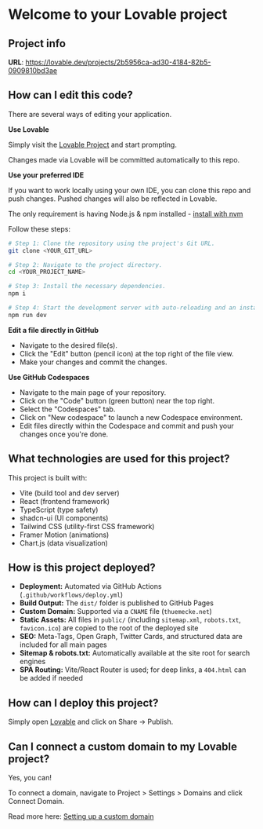# Welcome to your Lovable project

## Project info

**URL**: https://lovable.dev/projects/2b5956ca-ad30-4184-82b5-0909810bd3ae

## How can I edit this code?

There are several ways of editing your application.

**Use Lovable**

Simply visit the [Lovable Project](https://lovable.dev/projects/2b5956ca-ad30-4184-82b5-0909810bd3ae) and start prompting.

Changes made via Lovable will be committed automatically to this repo.

**Use your preferred IDE**

If you want to work locally using your own IDE, you can clone this repo and push changes. Pushed changes will also be reflected in Lovable.

The only requirement is having Node.js & npm installed - [install with nvm](https://github.com/nvm-sh/nvm#installing-and-updating)

Follow these steps:

```sh
# Step 1: Clone the repository using the project's Git URL.
git clone <YOUR_GIT_URL>

# Step 2: Navigate to the project directory.
cd <YOUR_PROJECT_NAME>

# Step 3: Install the necessary dependencies.
npm i

# Step 4: Start the development server with auto-reloading and an instant preview.
npm run dev
```

**Edit a file directly in GitHub**

- Navigate to the desired file(s).
- Click the "Edit" button (pencil icon) at the top right of the file view.
- Make your changes and commit the changes.

**Use GitHub Codespaces**

- Navigate to the main page of your repository.
- Click on the "Code" button (green button) near the top right.
- Select the "Codespaces" tab.
- Click on "New codespace" to launch a new Codespace environment.
- Edit files directly within the Codespace and commit and push your changes once you're done.

## What technologies are used for this project?

This project is built with:

- Vite (build tool and dev server)
- React (frontend framework)
- TypeScript (type safety)
- shadcn-ui (UI components)
- Tailwind CSS (utility-first CSS framework)
- Framer Motion (animations)
- Chart.js (data visualization)

## How is this project deployed?

- **Deployment:** Automated via GitHub Actions (`.github/workflows/deploy.yml`)
- **Build Output:** The `dist/` folder is published to GitHub Pages
- **Custom Domain:** Supported via a `CNAME` file (`thuemecke.net`)
- **Static Assets:** All files in `public/` (including `sitemap.xml`, `robots.txt`, `favicon.ico`) are copied to the root of the deployed site
- **SEO:** Meta-Tags, Open Graph, Twitter Cards, and structured data are included for all main pages
- **Sitemap & robots.txt:** Automatically available at the site root for search engines
- **SPA Routing:** Vite/React Router is used; for deep links, a `404.html` can be added if needed

## How can I deploy this project?

Simply open [Lovable](https://lovable.dev/projects/2b5956ca-ad30-4184-82b5-0909810bd3ae) and click on Share -> Publish.

## Can I connect a custom domain to my Lovable project?

Yes, you can!

To connect a domain, navigate to Project > Settings > Domains and click Connect Domain.

Read more here: [Setting up a custom domain](https://docs.lovable.dev/tips-tricks/custom-domain#step-by-step-guide)
